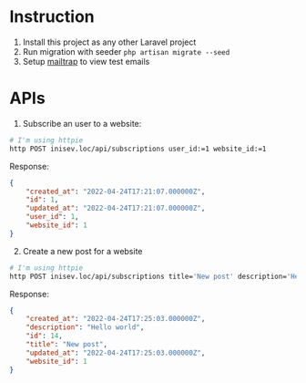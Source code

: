 # Instruction

1. Install this project as any other Laravel project
2. Run migration with seeder `php artisan migrate --seed`
3. Setup [mailtrap](https://mailtrap.io/) to view test emails

# APIs

1. Subscribe an user to a website:

```bash
# I'm using httpie
http POST inisev.loc/api/subscriptions user_id:=1 website_id:=1
```

Response:
```json
{
    "created_at": "2022-04-24T17:21:07.000000Z",
    "id": 1,
    "updated_at": "2022-04-24T17:21:07.000000Z",
    "user_id": 1,
    "website_id": 1
}
```

2. Create a new post for a website

```bash
# I'm using httpie
http POST inisev.loc/api/subscriptions title='New post' description='Hello world' website_id:=1
```

Response:
```json
{
    "created_at": "2022-04-24T17:25:03.000000Z",
    "description": "Hello world",
    "id": 14,
    "title": "New post",
    "updated_at": "2022-04-24T17:25:03.000000Z",
    "website_id": 1
}

```
